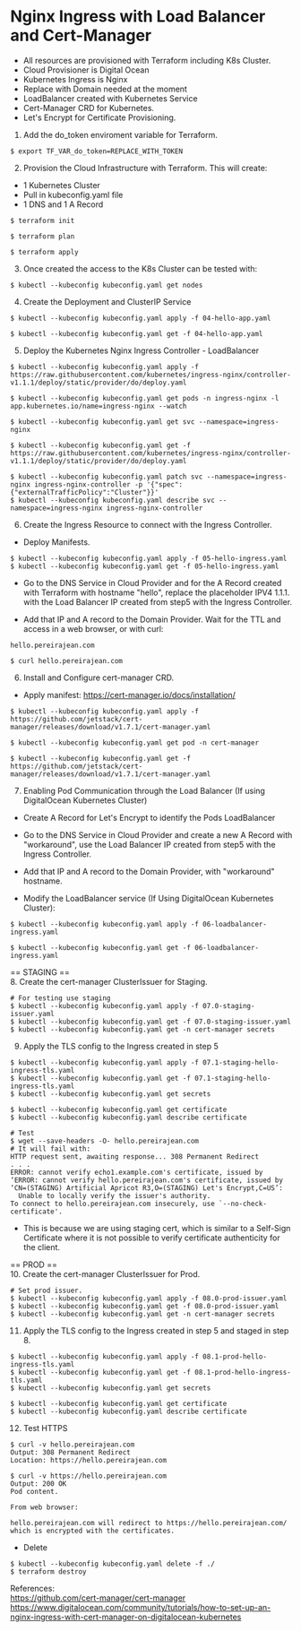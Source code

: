 # Nginx Ingress with Load Balancer and Cert-Manager
- All resources are provisioned with Terraform including K8s Cluster.
- Cloud Provisioner is Digital Ocean
- Kubernetes Ingress is Nginx
- Replace with Domain needed at the moment
- LoadBalancer created with Kubernetes Service
- Cert-Manager CRD for Kubernetes.
- Let's Encrypt for Certificate Provisioning.

1. Add the do_token enviroment variable for Terraform.
```
$ export TF_VAR_do_token=REPLACE_WITH_TOKEN
```

2. Provision the Cloud Infrastructure with Terraform.
This will create:
- 1 Kubernetes Cluster
- Pull in kubeconfig.yaml file
- 1 DNS and 1 A Record

```
$ terraform init

$ terraform plan

$ terraform apply
```

3. Once created the access to the K8s Cluster can be tested with:
```
$ kubectl --kubeconfig kubeconfig.yaml get nodes
```

4. Create the Deployment and ClusterIP Service
```
$ kubectl --kubeconfig kubeconfig.yaml apply -f 04-hello-app.yaml

$ kubectl --kubeconfig kubeconfig.yaml get -f 04-hello-app.yaml
```

5. Deploy the Kubernetes Nginx Ingress Controller - LoadBalancer

```
$ kubectl --kubeconfig kubeconfig.yaml apply -f https://raw.githubusercontent.com/kubernetes/ingress-nginx/controller-v1.1.1/deploy/static/provider/do/deploy.yaml

$ kubectl --kubeconfig kubeconfig.yaml get pods -n ingress-nginx -l app.kubernetes.io/name=ingress-nginx --watch

$ kubectl --kubeconfig kubeconfig.yaml get svc --namespace=ingress-nginx

$ kubectl --kubeconfig kubeconfig.yaml get -f https://raw.githubusercontent.com/kubernetes/ingress-nginx/controller-v1.1.1/deploy/static/provider/do/deploy.yaml

$ kubectl --kubeconfig kubeconfig.yaml patch svc --namespace=ingress-nginx ingress-nginx-controller -p '{"spec":{"externalTrafficPolicy":"Cluster"}}'
$ kubectl --kubeconfig kubeconfig.yaml describe svc --namespace=ingress-nginx ingress-nginx-controller
```

6. Create the Ingress Resource to connect with the Ingress Controller.

- Deploy Manifests.
```
$ kubectl --kubeconfig kubeconfig.yaml apply -f 05-hello-ingress.yaml
$ kubectl --kubeconfig kubeconfig.yaml get -f 05-hello-ingress.yaml
```

- Go to the DNS Service in Cloud Provider and for the A Record created with Terraform with hostname "hello", replace the placeholder IPV4 1.1.1. with the Load Balancer IP created from step5 with the Ingress Controller.

- Add that IP and A record to the Domain Provider.
Wait for the TTL and access in a web browser, or with curl:

```
hello.pereirajean.com

$ curl hello.pereirajean.com
```

6. Install and Configure cert-manager CRD.

- Apply manifest: https://cert-manager.io/docs/installation/
```
$ kubectl --kubeconfig kubeconfig.yaml apply -f https://github.com/jetstack/cert-manager/releases/download/v1.7.1/cert-manager.yaml

$ kubectl --kubeconfig kubeconfig.yaml get pod -n cert-manager 

$ kubectl --kubeconfig kubeconfig.yaml get -f https://github.com/jetstack/cert-manager/releases/download/v1.7.1/cert-manager.yaml
```

7. Enabling Pod Communication through the Load Balancer (If using DigitalOcean Kubernetes Cluster)

- Create A Record for Let's Encrypt to identify the Pods LoadBalancer

- Go to the DNS Service in Cloud Provider and create a new A Record with "workaround", use the Load Balancer IP created from step5 with the Ingress Controller.

- Add that IP and A record to the Domain Provider, with "workaround" hostname.

- Modify the LoadBalancer service (If Using DigitalOcean Kubernetes Cluster):
```
$ kubectl --kubeconfig kubeconfig.yaml apply -f 06-loadbalancer-ingress.yaml

$ kubectl --kubeconfig kubeconfig.yaml get -f 06-loadbalancer-ingress.yaml
```

== STAGING ==  
8. Create the cert-manager ClusterIssuer for Staging.

```
# For testing use staging
$ kubectl --kubeconfig kubeconfig.yaml apply -f 07.0-staging-issuer.yaml
$ kubectl --kubeconfig kubeconfig.yaml get -f 07.0-staging-issuer.yaml
$ kubectl --kubeconfig kubeconfig.yaml get -n cert-manager secrets
```

9. Apply the TLS config to the Ingress created in step 5

```
$ kubectl --kubeconfig kubeconfig.yaml apply -f 07.1-staging-hello-ingress-tls.yaml
$ kubectl --kubeconfig kubeconfig.yaml get -f 07.1-staging-hello-ingress-tls.yaml
$ kubectl --kubeconfig kubeconfig.yaml get secrets

$ kubectl --kubeconfig kubeconfig.yaml get certificate
$ kubectl --kubeconfig kubeconfig.yaml describe certificate 

# Test 
$ wget --save-headers -O- hello.pereirajean.com
# It will fail with:
HTTP request sent, awaiting response... 308 Permanent Redirect
. . .
ERROR: cannot verify echo1.example.com's certificate, issued by ‘ERROR: cannot verify hello.pereirajean.com's certificate, issued by ‘CN=(STAGING) Artificial Apricot R3,O=(STAGING) Let's Encrypt,C=US’:
  Unable to locally verify the issuer's authority.
To connect to hello.pereirajean.com insecurely, use `--no-check-certificate'.
```

- This is because we are using staging cert, which is similar to a Self-Sign Certificate where it is not possible to verify certificate authenticity for the client.


== PROD ==  
10. Create the cert-manager ClusterIssuer for Prod.

```
# Set prod issuer.
$ kubectl --kubeconfig kubeconfig.yaml apply -f 08.0-prod-issuer.yaml
$ kubectl --kubeconfig kubeconfig.yaml get -f 08.0-prod-issuer.yaml
$ kubectl --kubeconfig kubeconfig.yaml get -n cert-manager secrets
```

11. Apply the TLS config to the Ingress created in step 5 and staged in step 8.

```
$ kubectl --kubeconfig kubeconfig.yaml apply -f 08.1-prod-hello-ingress-tls.yaml
$ kubectl --kubeconfig kubeconfig.yaml get -f 08.1-prod-hello-ingress-tls.yaml
$ kubectl --kubeconfig kubeconfig.yaml get secrets

$ kubectl --kubeconfig kubeconfig.yaml get certificate
$ kubectl --kubeconfig kubeconfig.yaml describe certificate 

```

12. Test HTTPS

```
$ curl -v hello.pereirajean.com
Output: 308 Permanent Redirect
Location: https://hello.pereirajean.com

$ curl -v https://hello.pereirajean.com
Output: 200 OK
Pod content.

From web browser:

hello.pereirajean.com will redirect to https://hello.pereirajean.com/ which is encrypted with the certificates.
```

- Delete
```
$ kubectl --kubeconfig kubeconfig.yaml delete -f ./ 
$ terraform destroy
```

References:   
https://github.com/cert-manager/cert-manager  
https://www.digitalocean.com/community/tutorials/how-to-set-up-an-nginx-ingress-with-cert-manager-on-digitalocean-kubernetes